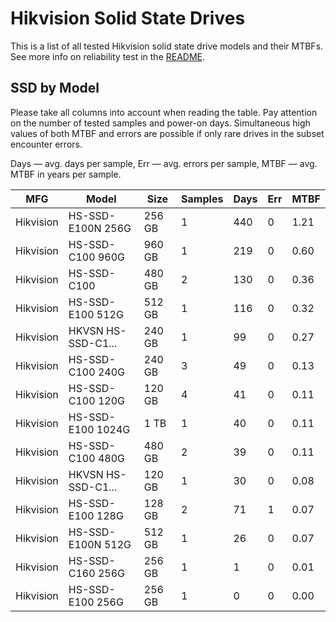 Hikvision Solid State Drives
============================

This is a list of all tested Hikvision solid state drive models and their MTBFs. See
more info on reliability test in the [README](https://github.com/linuxhw/SMART).

SSD by Model
------------

Please take all columns into account when reading the table. Pay attention on the
number of tested samples and power-on days. Simultaneous high values of both MTBF
and errors are possible if only rare drives in the subset encounter errors.

Days — avg. days per sample,
Err  — avg. errors per sample,
MTBF — avg. MTBF in years per sample.

| MFG       | Model              | Size   | Samples | Days  | Err   | MTBF   |
|-----------|--------------------|--------|---------|-------|-------|--------|
| Hikvision | HS-SSD-E100N 256G  | 256 GB | 1       | 440   | 0     | 1.21   |
| Hikvision | HS-SSD-C100 960G   | 960 GB | 1       | 219   | 0     | 0.60   |
| Hikvision | HS-SSD-C100        | 480 GB | 2       | 130   | 0     | 0.36   |
| Hikvision | HS-SSD-E100 512G   | 512 GB | 1       | 116   | 0     | 0.32   |
| Hikvision | HKVSN HS-SSD-C1... | 240 GB | 1       | 99    | 0     | 0.27   |
| Hikvision | HS-SSD-C100 240G   | 240 GB | 3       | 49    | 0     | 0.13   |
| Hikvision | HS-SSD-C100 120G   | 120 GB | 4       | 41    | 0     | 0.11   |
| Hikvision | HS-SSD-E100 1024G  | 1 TB   | 1       | 40    | 0     | 0.11   |
| Hikvision | HS-SSD-C100 480G   | 480 GB | 2       | 39    | 0     | 0.11   |
| Hikvision | HKVSN HS-SSD-C1... | 120 GB | 1       | 30    | 0     | 0.08   |
| Hikvision | HS-SSD-E100 128G   | 128 GB | 2       | 71    | 1     | 0.07   |
| Hikvision | HS-SSD-E100N 512G  | 512 GB | 1       | 26    | 0     | 0.07   |
| Hikvision | HS-SSD-C160 256G   | 256 GB | 1       | 1     | 0     | 0.01   |
| Hikvision | HS-SSD-E100 256G   | 256 GB | 1       | 0     | 0     | 0.00   |
